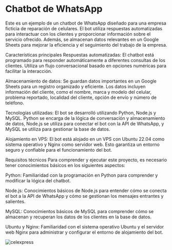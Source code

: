 # Chatbot de WhatsApp

Este es un ejemplo de un chatbot de WhatsApp diseñado para una empresa ficticia de reparación de celulares. El bot utiliza respuestas automatizadas para interactuar con los clientes y proporcionar información sobre el servicio ofrecido. Además, se almacenan datos relevantes en un Google Sheets para mejorar la eficiencia y el seguimiento del trabajo de la empresa.

Características principales
Respuestas automatizadas: El chatbot está programado para responder automáticamente a diferentes consultas de los clientes. Utiliza un flujo conversacional basado en opciones numéricas para facilitar la interacción.

Almacenamiento de datos: Se guardan datos importantes en un Google Sheets para un registro organizado y eficiente. Los datos incluyen información del cliente, como el nombre, marca y modelo del celular, problema reportado, localidad del cliente, opción de envío y número de teléfono.

Tecnologías utilizadas: El bot se desarrolló utilizando Python, Node.js y MySQL. Python se encarga de la lógica de conversación y almacenamiento de datos, Node.js se utiliza para conectar el bot con la API de WhatsApp, y MySQL se utiliza para gestionar la base de datos.

Alojamiento en VPS: El bot está alojado en un VPS con Ubuntu 22.04 como sistema operativo y Nginx como servidor web. Esto garantiza un entorno seguro y confiable para el funcionamiento del bot.

Requisitos técnicos
Para comprender y ejecutar este proyecto, es necesario tener conocimientos básicos en los siguientes aspectos:

Python: Familiaridad con la programación en Python para comprender y modificar la lógica del chatbot.

Node.js: Conocimientos básicos de Node.js para entender cómo se conecta el bot a la API de WhatsApp y cómo se gestionan los mensajes entrantes y salientes.

MySQL: Conocimientos básicos de MySQL para comprender cómo se almacenan y recuperan los datos de los clientes en la base de datos.

Ubuntu y Nginx: Familiaridad con el sistema operativo Ubuntu y el servidor web Nginx para administrar y configurar el entorno de alojamiento del bot.


![celexpress](https://github.com/LucasCapiz/ChatBotWhatsapp/assets/103195322/087e337e-d8e4-4838-877c-efd442e644c2)


